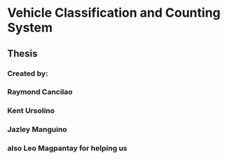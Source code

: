 # Vehicle Classification and Counting System
## Thesis
### Created by:
### Raymond Cancilao
### Kent Ursolino
### Jazley Manguino
### also Leo Magpantay for helping us
